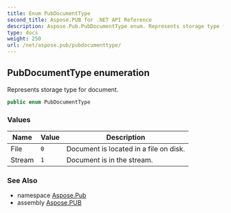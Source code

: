 ```yaml
---
title: Enum PubDocumentType
second_title: Aspose.PUB for .NET API Reference
description: Aspose.Pub.PubDocumentType enum. Represents storage type for document
type: docs
weight: 250
url: /net/aspose.pub/pubdocumenttype/
---
```

## PubDocumentType enumeration

Represents storage type for document.

```csharp
public enum PubDocumentType
```

### Values

| Name | Value | Description |
| --- | --- | --- |
| File | `0` | Document is located in a file on disk. |
| Stream | `1` | Document is in the stream. |

### See Also

* namespace [Aspose.Pub](../../aspose.pub/)
* assembly [Aspose.PUB](../../)


